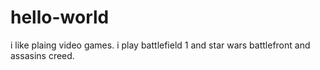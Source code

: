 # hello-world
i like plaing video games. i play battlefield 1 and star wars battlefront and assasins creed.
